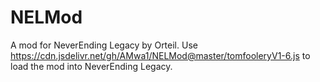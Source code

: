 # NELMod
A mod for NeverEnding Legacy by Orteil.
Use https://cdn.jsdelivr.net/gh/AMwa1/NELMod@master/tomfooleryV1-6.js to load the mod into NeverEnding Legacy.
